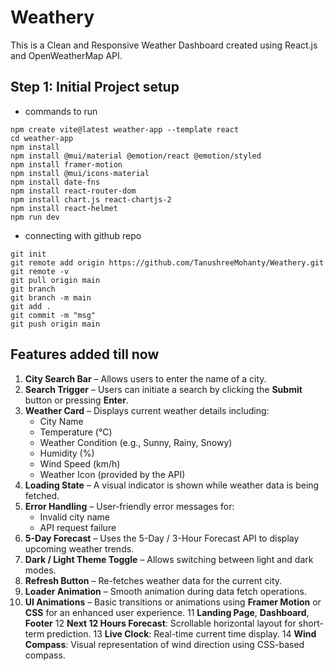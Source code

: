 # Weathery
This is a Clean and Responsive Weather Dashboard created using React.js and OpenWeatherMap API.

## Step 1: Initial Project setup
- commands to run
```
npm create vite@latest weather-app --template react
cd weather-app
npm install
npm install @mui/material @emotion/react @emotion/styled
npm install framer-motion
npm install @mui/icons-material
npm install date-fns
npm install react-router-dom
npm install chart.js react-chartjs-2
npm install react-helmet
npm run dev

```

- connecting with github repo
```
git init
git remote add origin https://github.com/TanushreeMohanty/Weathery.git
git remote -v
git pull origin main
git branch
git branch -m main
git add .
git commit -m "msg"
git push origin main
```
## Features added till now
1. **City Search Bar** – Allows users to enter the name of a city.  
2. **Search Trigger** – Users can initiate a search by clicking the **Submit** button or pressing **Enter**.
3. **Weather Card** – Displays current weather details including:
   - City Name  
   - Temperature (°C)  
   - Weather Condition (e.g., Sunny, Rainy, Snowy)  
   - Humidity (%)  
   - Wind Speed (km/h)  
   - Weather Icon (provided by the API)
4. **Loading State** – A visual indicator is shown while weather data is being fetched.  
5. **Error Handling** – User-friendly error messages for:
   - Invalid city name  
   - API request failure
6. **5-Day Forecast** – Uses the 5-Day / 3-Hour Forecast API to display upcoming weather trends.
7. **Dark / Light Theme Toggle** – Allows switching between light and dark modes.  
8. **Refresh Button** – Re-fetches weather data for the current city.  
9. **Loader Animation** – Smooth animation during data fetch operations.  
10. **UI Animations** – Basic transitions or animations using **Framer Motion** or **CSS** for an enhanced user experience.
11 **Landing Page**, **Dashboard**, **Footer**
12 **Next 12 Hours Forecast**: Scrollable horizontal layout for short-term prediction.
13 **Live Clock**: Real-time current time display.
14 **Wind Compass**: Visual representation of wind direction using CSS-based compass.
